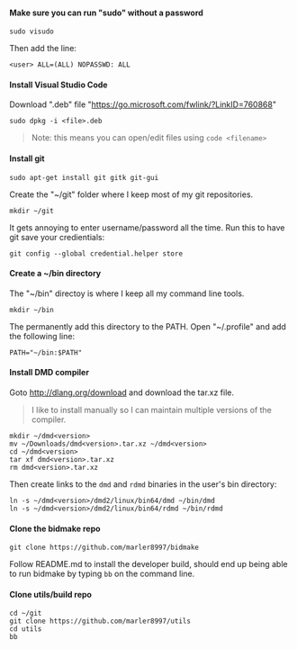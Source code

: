 
#### Make sure you can run "sudo" without a password
```
sudo visudo
```
Then add the line:
```
<user> ALL=(ALL) NOPASSWD: ALL
```

#### Install Visual Studio Code
Download ".deb" file "https://go.microsoft.com/fwlink/?LinkID=760868"
```
sudo dpkg -i <file>.deb
```

> Note: this means you can open/edit files using `code <filename>`

#### Install git
```
sudo apt-get install git gitk git-gui
```
Create the "~/git" folder where I keep most of my git repositories.
```
mkdir ~/git
```

It gets annoying to enter username/password all the time. Run this to have git save your credientials:
```
git config --global credential.helper store
```

#### Create a ~/bin directory

The "~/bin" directoy is where I keep all my command line tools.
```
mkdir ~/bin
```
The permanently add this directory to the PATH.  Open "~/.profile" and add the following line:
```
PATH="~/bin:$PATH"
```

#### Install DMD compiler
Goto http://dlang.org/download and download the tar.xz file.

> I like to install manually so I can maintain multiple versions of the compiler.

```
mkdir ~/dmd<version>
mv ~/Downloads/dmd<version>.tar.xz ~/dmd<version>
cd ~/dmd<version>
tar xf dmd<version>.tar.xz
rm dmd<version>.tar.xz
```

Then create links to the `dmd` and `rdmd` binaries in the user's bin directory:
```
ln -s ~/dmd<version>/dmd2/linux/bin64/dmd ~/bin/dmd
ln -s ~/dmd<version>/dmd2/linux/bin64/rdmd ~/bin/rdmd
```

#### Clone the bidmake repo

```
git clone https://github.com/marler8997/bidmake
```

Follow README.md to install the developer build, should end up being able to run bidmake by typing `bb` on the command line.

#### Clone utils/build repo

```
cd ~/git
git clone https://github.com/marler8997/utils
cd utils
bb
```
